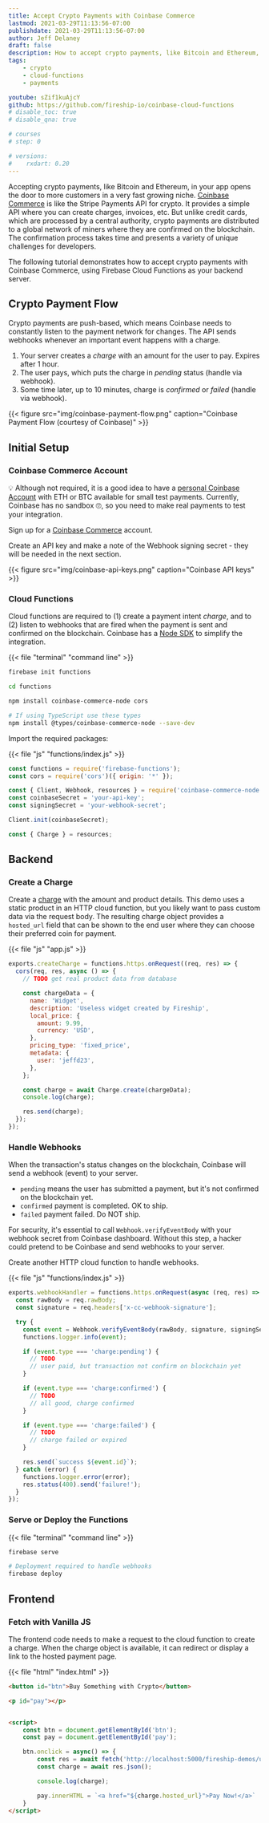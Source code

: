 ```yaml
---
title: Accept Crypto Payments with Coinbase Commerce
lastmod: 2021-03-29T11:13:56-07:00
publishdate: 2021-03-29T11:13:56-07:00
author: Jeff Delaney
draft: false
description: How to accept crypto payments, like Bitcoin and Ethereum, from your web app with Coinbase & Firebase Cloud Functions
tags: 
    - crypto
    - cloud-functions
    - payments

youtube: sZif1kuAjcY
github: https://github.com/fireship-io/coinbase-cloud-functions
# disable_toc: true
# disable_qna: true

# courses
# step: 0

# versions:
#    rxdart: 0.20
---
```


Accepting crypto payments, like Bitcoin and Ethereum, in your app opens the door to more customers in a very fast growing niche. [Coinbase Commerce](https://commerce.coinbase.com/?lang=en) is like the Stripe Payments API for crypto. It provides a simple API where you can create charges, invoices, etc. But unlike credit cards, which are processed by a central authority, crypto payments are distributed to a global network of miners where they are confirmed on the blockchain. The confirmation process takes time and presents a variety of unique challenges for developers. 

The following tutorial demonstrates how to accept crypto payments with Coinbase Commerce, using Firebase Cloud Functions as your backend server. 

## Crypto Payment Flow

Crypto payments are push-based, which means Coinbase needs to constantly listen to the payment network for changes. The API sends webhooks whenever an important event happens with a charge. 

1. Your server creates a *charge* with an amount for the user to pay. Expires after 1 hour.  
2. The user pays, which puts the charge in *pending* status (handle via webhook). 
3. Some time later, up to 10 minutes, charge is *confirmed* or *failed* (handle via webhook). 


{{< figure src="img/coinbase-payment-flow.png" caption="Coinbase Payment Flow (courtesy of Coinbase)" >}}

## Initial Setup 

### Coinbase Commerce Account

💡 Although not required, it is a good idea to have a [personal Coinbase Account](https://fireship.page.link/coinbase) with ETH or BTC available for small test payments. Currently, Coinbase has no sandbox 🙄, so you need to make real payments to test your integration.

Sign up for a [Coinbase Commerce](https://commerce.coinbase.com/) account. 

Create an API key and make a note of the Webhook signing secret - they will be needed in the next section. 

{{< figure src="img/coinbase-api-keys.png" caption="Coinbase API keys" >}}



### Cloud Functions

Cloud functions are required to (1) create a payment intent *charge*, and to (2) listen to webhooks that are fired when the payment is sent and confirmed on the blockchain. Coinbase has a [Node SDK](https://github.com/coinbase/coinbase-commerce-node) to simplify the integration. 

{{< file "terminal" "command line" >}}
```bash
firebase init functions

cd functions

npm install coinbase-commerce-node cors

# If using TypeScript use these types
npm install @types/coinbase-commerce-node --save-dev
```

Import the required packages:

{{< file "js" "functions/index.js" >}}
```javascript
const functions = require('firebase-functions');
const cors = require('cors')({ origin: '*' });

const { Client, Webhook, resources } = require('coinbase-commerce-node');
const coinbaseSecret = 'your-api-key';
const signingSecret = 'your-webhook-secret';

Client.init(coinbaseSecret);

const { Charge } = resources;
```

## Backend

### Create a Charge

Create a [charge](https://commerce.coinbase.com/docs/api/#charges) with the amount and product details. This demo uses a static product in an HTTP cloud function, but you likely want to pass custom data via the request body. The resulting charge object provides a `hosted_url` field that can be shown to the end user where they can choose their preferred coin for payment. 

{{< file "js" "app.js" >}}
```javascript
exports.createCharge = functions.https.onRequest((req, res) => {
  cors(req, res, async () => {
    // TODO get real product data from database

    const chargeData = {
      name: 'Widget',
      description: 'Useless widget created by Fireship',
      local_price: {
        amount: 9.99,
        currency: 'USD',
      },
      pricing_type: 'fixed_price',
      metadata: {
        user: 'jeffd23',
      },
    };

    const charge = await Charge.create(chargeData);
    console.log(charge);

    res.send(charge);
  });
});
```

### Handle Webhooks

When the transaction's status changes on the blockchain, Coinbase will send a webhook (event) to your server. 

- `pending` means the user has submitted a payment, but it's not confirmed on the blockchain yet. 
- `confirmed` payment is completed. OK to ship. 
- `failed` payment failed. Do NOT ship. 

For security, it's essential to call `Webhook.verifyEventBody` with your webhook secret from Coinbase dashboard. Without this step, a hacker could pretend to be Coinbase and send webhooks to your server.  

Create another HTTP cloud function to handle webhooks. 

{{< file "js" "functions/index.js" >}}
```javascript
exports.webhookHandler = functions.https.onRequest(async (req, res) => {
  const rawBody = req.rawBody;
  const signature = req.headers['x-cc-webhook-signature'];

  try {
    const event = Webhook.verifyEventBody(rawBody, signature, signingSecret);
    functions.logger.info(event);

    if (event.type === 'charge:pending') {
      // TODO
      // user paid, but transaction not confirm on blockchain yet
    }

    if (event.type === 'charge:confirmed') {
      // TODO
      // all good, charge confirmed
    }

    if (event.type === 'charge:failed') {
      // TODO
      // charge failed or expired
    }

    res.send(`success ${event.id}`);
  } catch (error) {
    functions.logger.error(error);
    res.status(400).send('failure!');
  }
});

```

### Serve or Deploy the Functions

{{< file "terminal" "command line" >}}
```bash
firebase serve

# Deployment required to handle webhooks
firebase deploy
```

## Frontend

### Fetch with Vanilla JS

The frontend code needs to make a request to the cloud function to create a charge. When the charge object is available, it can redirect or display a link to the hosted payment page. 

{{< file "html" "index.html" >}}
```html
<button id="btn">Buy Something with Crypto</button>

<p id="pay"></p>


<script>
    const btn = document.getElementById('btn');
    const pay = document.getElementById('pay');

    btn.onclick = async() => {
        const res = await fetch('http://localhost:5000/fireship-demos/us-central1/createCharge');
        const charge = await res.json();

        console.log(charge);

        pay.innerHTML = `<a href="${charge.hosted_url}">Pay Now!</a>`
    }
</script>
```
